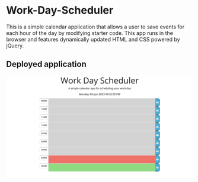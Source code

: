 # Work-Day-Scheduler

This is a simple calendar application that allows a user to save events for each hour of the day by modifying starter code. This app runs in the browser and features dynamically updated HTML and CSS powered by jQuery.

## Deployed application

![workd day scheduler](/Screenshot%202023-06-05%20at%204.32.00%20PM.png)


